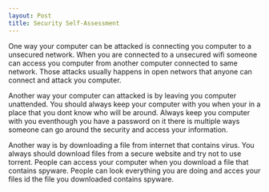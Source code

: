 ```yaml
---
layout: Post
title: Security Self-Assessment
---
```


One way your computer can be attacked is connecting you computer to a unsecured network. When you are connected to a unsecured wifi someone can access you computer from another computer connected to same network. Those attacks usually happens in open networs that anyone can connect and attack you computer.

Another way your computer can attacked is by leaving you computer unattended. You should always keep your computer with you when your in a place that you dont know who will be around. Always keep you computer with you eventhough you have a password on it there is multiple ways someone can go around the security and access your information.

Another way is by downloading a file from internet that contains virus. You always should download files from a secure website and try not to use torrent. People can access your computer when you download a file that contains spyware. People can look everything you are doing and acces your files id the file you downloaded contains spyware.
















